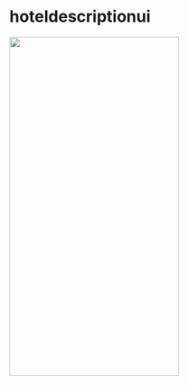 # hoteldescriptionui

<img src ="https://user-images.githubusercontent.com/113675481/204148085-3d44d956-c79d-4bfa-a8fe-ebde3c2f47c8.png" width="300" height="600" />  
